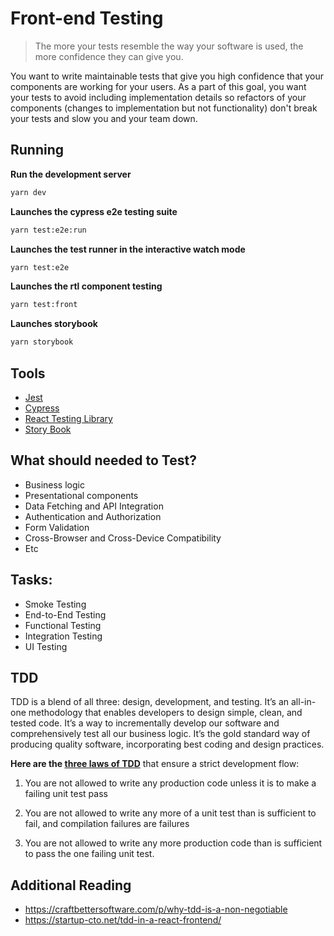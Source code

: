 # Front-end Testing

> The more your tests resemble the way your software is used, the more confidence they can give you.

You want to write maintainable tests that give you high confidence that your components are working for your users. As a part of this goal, you want your tests to avoid including implementation details so refactors of your components (changes to implementation but not functionality) don't break your tests and slow you and your team down.

## Running

**Run the development server**

```bash
yarn dev
```

**Launches the cypress e2e testing suite**

```bash
yarn test:e2e:run
```

**Launches the test runner in the interactive watch mode**

```bash
yarn test:e2e
```

**Launches the rtl component testing**

```bash
yarn test:front
```

**Launches storybook**

```bash
yarn storybook
```

## Tools

- [Jest](https://jestjs.io/)
- [Cypress](https://www.cypress.io/)
- [React Testing Library](https://testing-library.com/docs/react-testing-library/intro)
- [Story Book](https://storybook.js.org/)

## What should needed to Test?

- Business logic
- Presentational components
- Data Fetching and API Integration
- Authentication and Authorization
- Form Validation
- Cross-Browser and Cross-Device Compatibility
- Etc

## Tasks:

- Smoke Testing
- End-to-End Testing
- Functional Testing
- Integration Testing
- UI Testing

## TDD

TDD is a blend of all three: design, development, and testing. It’s an all-in-one methodology that enables developers to design simple, clean, and tested code. It’s a way to incrementally develop our software and comprehensively test all our business logic. It’s the gold standard way of producing quality software, incorporating best coding and design practices.

**Here are the [three laws of TDD](https://craftbettersoftware.com/p/the-tdd-debate)** that ensure a strict development flow:

1. You are not allowed to write any production code unless it is to make a failing unit test pass

2. You are not allowed to write any more of a unit test than is sufficient to fail, and compilation failures are failures

3. You are not allowed to write any more production code than is sufficient to pass the one failing unit test.

## Additional Reading

- https://craftbettersoftware.com/p/why-tdd-is-a-non-negotiable
- https://startup-cto.net/tdd-in-a-react-frontend/
